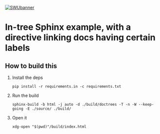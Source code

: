 [![SWUbanner]][SWUdocs]


# In-tree Sphinx example, with a directive linking docs having certain labels


## How to build this

1. Install the deps

   ```console
   pip install -r requirements.in -c requirements.txt
   ```

2. Run the build
   ```console
   sphinx-build -b html -j auto -d ./build/doctrees -T -n -W --keep-going -E ./source/ ./build/
   ```

3. Open it
   ```console
   xdg-open "$(pwd)"/build/index.html
   ```


[SWUbanner]:
https://raw.githubusercontent.com/vshymanskyy/StandWithUkraine/main/banner-direct-single.svg
[SWUdocs]:
https://github.com/vshymanskyy/StandWithUkraine/blob/main/docs/README.md
